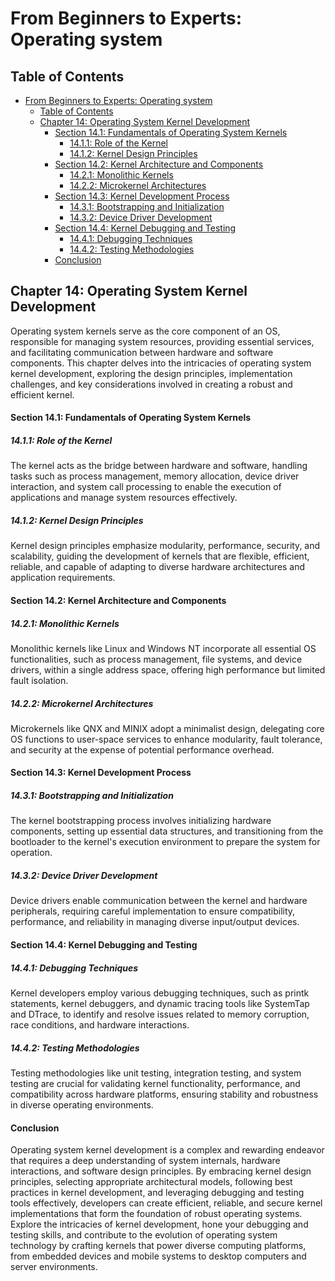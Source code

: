 # From Beginners to Experts: Operating system
## Table of Contents
- [From Beginners to Experts: Operating system](#from-beginners-to-experts-operating-system)
  - [Table of Contents](#table-of-contents)
  - [Chapter 14: Operating System Kernel Development](#chapter-14-operating-system-kernel-development)
      - [Section 14.1: Fundamentals of Operating System Kernels](#section-141-fundamentals-of-operating-system-kernels)
        - [14.1.1: Role of the Kernel](#1411-role-of-the-kernel)
        - [14.1.2: Kernel Design Principles](#1412-kernel-design-principles)
      - [Section 14.2: Kernel Architecture and Components](#section-142-kernel-architecture-and-components)
        - [14.2.1: Monolithic Kernels](#1421-monolithic-kernels)
        - [14.2.2: Microkernel Architectures](#1422-microkernel-architectures)
      - [Section 14.3: Kernel Development Process](#section-143-kernel-development-process)
        - [14.3.1: Bootstrapping and Initialization](#1431-bootstrapping-and-initialization)
        - [14.3.2: Device Driver Development](#1432-device-driver-development)
      - [Section 14.4: Kernel Debugging and Testing](#section-144-kernel-debugging-and-testing)
        - [14.4.1: Debugging Techniques](#1441-debugging-techniques)
        - [14.4.2: Testing Methodologies](#1442-testing-methodologies)
      - [Conclusion](#conclusion)

## Chapter 14: Operating System Kernel Development

Operating system kernels serve as the core component of an OS, responsible for managing system resources, providing essential services, and facilitating communication between hardware and software components. This chapter delves into the intricacies of operating system kernel development, exploring the design principles, implementation challenges, and key considerations involved in creating a robust and efficient kernel.

#### Section 14.1: Fundamentals of Operating System Kernels

##### 14.1.1: Role of the Kernel

The kernel acts as the bridge between hardware and software, handling tasks such as process management, memory allocation, device driver interaction, and system call processing to enable the execution of applications and manage system resources effectively.

##### 14.1.2: Kernel Design Principles

Kernel design principles emphasize modularity, performance, security, and scalability, guiding the development of kernels that are flexible, efficient, reliable, and capable of adapting to diverse hardware architectures and application requirements.

#### Section 14.2: Kernel Architecture and Components

##### 14.2.1: Monolithic Kernels

Monolithic kernels like Linux and Windows NT incorporate all essential OS functionalities, such as process management, file systems, and device drivers, within a single address space, offering high performance but limited fault isolation.

##### 14.2.2: Microkernel Architectures

Microkernels like QNX and MINIX adopt a minimalist design, delegating core OS functions to user-space services to enhance modularity, fault tolerance, and security at the expense of potential performance overhead.

#### Section 14.3: Kernel Development Process

##### 14.3.1: Bootstrapping and Initialization

The kernel bootstrapping process involves initializing hardware components, setting up essential data structures, and transitioning from the bootloader to the kernel's execution environment to prepare the system for operation.

##### 14.3.2: Device Driver Development

Device drivers enable communication between the kernel and hardware peripherals, requiring careful implementation to ensure compatibility, performance, and reliability in managing diverse input/output devices.

#### Section 14.4: Kernel Debugging and Testing

##### 14.4.1: Debugging Techniques

Kernel developers employ various debugging techniques, such as printk statements, kernel debuggers, and dynamic tracing tools like SystemTap and DTrace, to identify and resolve issues related to memory corruption, race conditions, and hardware interactions.

##### 14.4.2: Testing Methodologies

Testing methodologies like unit testing, integration testing, and system testing are crucial for validating kernel functionality, performance, and compatibility across hardware platforms, ensuring stability and robustness in diverse operating environments.

#### Conclusion

Operating system kernel development is a complex and rewarding endeavor that requires a deep understanding of system internals, hardware interactions, and software design principles. By embracing kernel design principles, selecting appropriate architectural models, following best practices in kernel development, and leveraging debugging and testing tools effectively, developers can create efficient, reliable, and secure kernel implementations that form the foundation of robust operating systems. Explore the intricacies of kernel development, hone your debugging and testing skills, and contribute to the evolution of operating system technology by crafting kernels that power diverse computing platforms, from embedded devices and mobile systems to desktop computers and server environments.